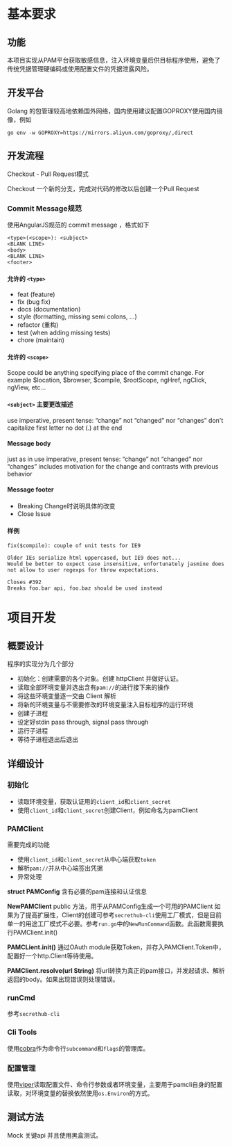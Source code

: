 # 基本要求

## 功能

本项目实现从PAM平台获取敏感信息，注入环境变量后供目标程序使用，避免了传统凭据管理硬编码或使用配置文件的凭据泄露风险。

## 开发平台

Golang 的包管理较高地依赖国外网络，国内使用建议配置GOPROXY使用国内镜像，例如

```
go env -w GOPROXY=https://mirrors.aliyun.com/goproxy/,direct
```

## 开发流程

Checkout - Pull Request模式

Checkout 一个新的分支，完成对代码的修改以后创建一个Pull Request

### Commit Message规范
使用AngularJS规范的 commit message
，格式如下
```
<type>(<scope>): <subject>
<BLANK LINE>
<body>
<BLANK LINE>
<footer>
```
#### 允许的 `<type>`

- feat (feature)
- fix (bug fix)
- docs (documentation)
- style (formatting, missing semi colons, …)
- refactor (重构)
- test (when adding missing tests)
- chore (maintain)

#### 允许的 `<scope>`

Scope could be anything specifying place of the commit change. For example $location, $browser, $compile, $rootScope, ngHref, ngClick, ngView, etc...

#### `<subject>` 主要更改描述

use imperative, present tense: “change” not “changed” nor “changes”
don't capitalize first letter
no dot (.) at the end

#### Message body

just as in use imperative, present tense: “change” not “changed” nor “changes”
includes motivation for the change and contrasts with previous behavior

#### Message footer
- Breaking Change时说明具体的改变
- Close Issue
  
#### 样例

```
fix($compile): couple of unit tests for IE9

Older IEs serialize html uppercased, but IE9 does not...
Would be better to expect case insensitive, unfortunately jasmine does
not allow to user regexps for throw expectations.

Closes #392
Breaks foo.bar api, foo.baz should be used instead
```



# 项目开发

## 概要设计
程序的实现分为几个部分
- 初始化：创建需要的各个对象。创建 httpClient 并做好认证。
- 读取全部环境变量并选出含有`pam://`的进行接下来的操作
- 将这些环境变量逐一交由 Client 解析
- 将新的环境变量与不需要修改的环境变量注入目标程序的运行环境
- 创建子进程
- 设定好stdin pass through, signal pass through
- 运行子进程
- 等待子进程退出后退出

## 详细设计
### 初始化
- 读取环境变量，获取认证用的`client_id`和`client_secret`
- 使用`client_id`和`client_secret`创建Client，例如命名为pamClient

### PAMClient
需要完成的功能
- 使用`client_id`和`client_secret`从中心端获取`token`
- 解析`pam://`并从中心端签出凭据
- 异常处理
  
**struct PAMConfig**
含有必要的pam连接和认证信息

**NewPAMClient** public 方法，用于从PAMConfig生成一个可用的PAMClient
如果为了提高扩展性，Client的创建可参考`secrethub-cli`使用工厂模式，但是目前单一的用途工厂模式不必要。参考`run.go`中的`NewRunCommand`函数。此函数需要执行PAMClient.init()

**PAMCLient.init()**
通过OAuth module获取Token，并存入PAMClient.Token中，配置好一个http.Client等待使用。

**PAMClient.resolve(url String)**
将url转换为真正的pam接口，并发起请求、解析返回的body。如果出现错误则处理错误。

### runCmd
参考`secrethub-cli`


### Cli Tools
使用[cobra](https://github.com/spf13/cobra)作为命令行`subcommand`和`flags`的管理库。

### 配置管理
使用[viper](https://github.com/spf13/viper)读取配置文件、命令行参数或者环境变量，主要用于pamcli自身的配置读取，对环境变量的替换依然使用`os.Environ`的方式。

## 测试方法

Mock 关键api 并且使用黑盒测试。